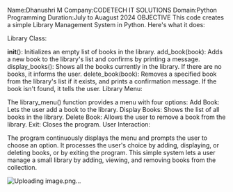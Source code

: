 Name:Dhanushri M
Company:CODETECH IT SOLUTIONS
Domain:Python Programming
Duration:July to Auagust 2024
 OBJECTIVE
 This code creates a simple Library Management System in Python. Here's what it does:

Library Class:

__init__(): Initializes an empty list of books in the library.
add_book(book): Adds a new book to the library's list and confirms by printing a message.
display_books(): Shows all the books currently in the library. If there are no books, it informs the user.
delete_book(book): Removes a specified book from the library's list if it exists, and prints a confirmation message. If the book isn't found, it tells the user.
Library Menu:

The library_menu() function provides a menu with four options:
Add Book: Lets the user add a book to the library.
Display Books: Shows the list of all books in the library.
Delete Book: Allows the user to remove a book from the library.
Exit: Closes the program.
User Interaction:

The program continuously displays the menu and prompts the user to choose an option. It processes the user's choice by adding, displaying, or deleting books, or by exiting the program.
This simple system lets a user manage a small library by adding, viewing, and removing books from the collection.

![Uploading image.png…]()









